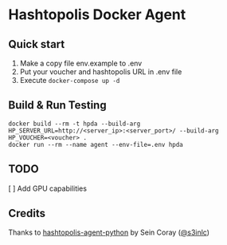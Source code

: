 # Hashtopolis Docker Agent

## Quick start
1. Make a copy file env.example to .env
2. Put your voucher and hashtopolis URL in .env file
3. Execute `docker-compose up -d`

## Build & Run Testing 
```
docker build --rm -t hpda --build-arg HP_SERVER_URL=http://<server_ip>:<server_port>/ --build-arg HP_VOUCHER=<voucher> .
docker run --rm --name agent --env-file=.env hpda
```

## TODO
[ ] Add GPU capabilities

## Credits
Thanks to [hashtopolis-agent-python](https://github.com/s3inlc/hashtopolis-agent-python) by Sein Coray ([@s3inlc](https://github.com/s3inlc))
